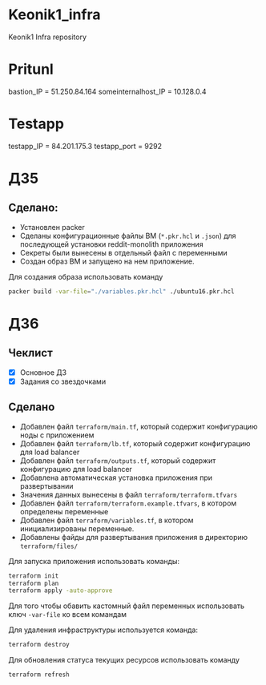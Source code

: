 # Keonik1_infra
Keonik1 Infra repository

# Pritunl
bastion_IP = 51.250.84.164
someinternalhost_IP = 10.128.0.4

# Testapp
testapp_IP = 84.201.175.3
testapp_port = 9292


# ДЗ5 
## Сделано:
- Установлен packer
- Сделаны конфигурационные файлы ВМ (`*.pkr.hcl` и `.json`) для последующей установки reddit-monolith приложения
- Секреты были вынесены в отдельный файл с переменными
- Создан образ ВМ и запущено на нем приложение.

Для создания образа использовать команду
```bash
packer build -var-file="./variables.pkr.hcl" ./ubuntu16.pkr.hcl
```

# ДЗ6
## Чеклист
- [x] Основное ДЗ
- [x] Задания со звездочками

## Сделано
- Добавлен файл `terraform/main.tf`, который содержит конфигурацию ноды с приложением
- Добавлен файл `terraform/lb.tf`, который содержит конфигурацию для load balancer
- Добавлен файл `terraform/outputs.tf`, который содержит конфигурацию для load balancer
- Добавлена автоматическая установка приложения при развертывании
- Значения данных вынесены в файл `terraform/terraform.tfvars`
- Добавлен файл `terraform/terraform.example.tfvars`, в котором определены переменные
- Добавлен файл `terraform/variables.tf`, в котором инициализированы переменные.
- Добавлены файды для развертывания приложения в директорию `terraform/files/`

Для запуска приложения использовать команды:
```bash
terraform init
terraform plan
terraform apply -auto-approve
```
Для того чтобы обавить кастомный файл переменных использовать ключ `-var-file` ко всем командам

Для удаления инфраструктуры используется команда:
```bash
terraform destroy
```

Для обновления статуса текущих ресурсов использовать команду 
```bash
terraform refresh
```
